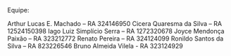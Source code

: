 Equipe:

Arthur Lucas E. Machado – RA 324146950
Cicera Quaresma da Silva – RA 12524150398
Iago Luiz Simplício Serra – RA 1272320678
Joyce Mendonça Paixão – RA 323212772
Renato Pereira – RA 324124099
Ronildo Santos da Silva – RA 823226546
Bruno Almeida Vilela - RA 323124929

